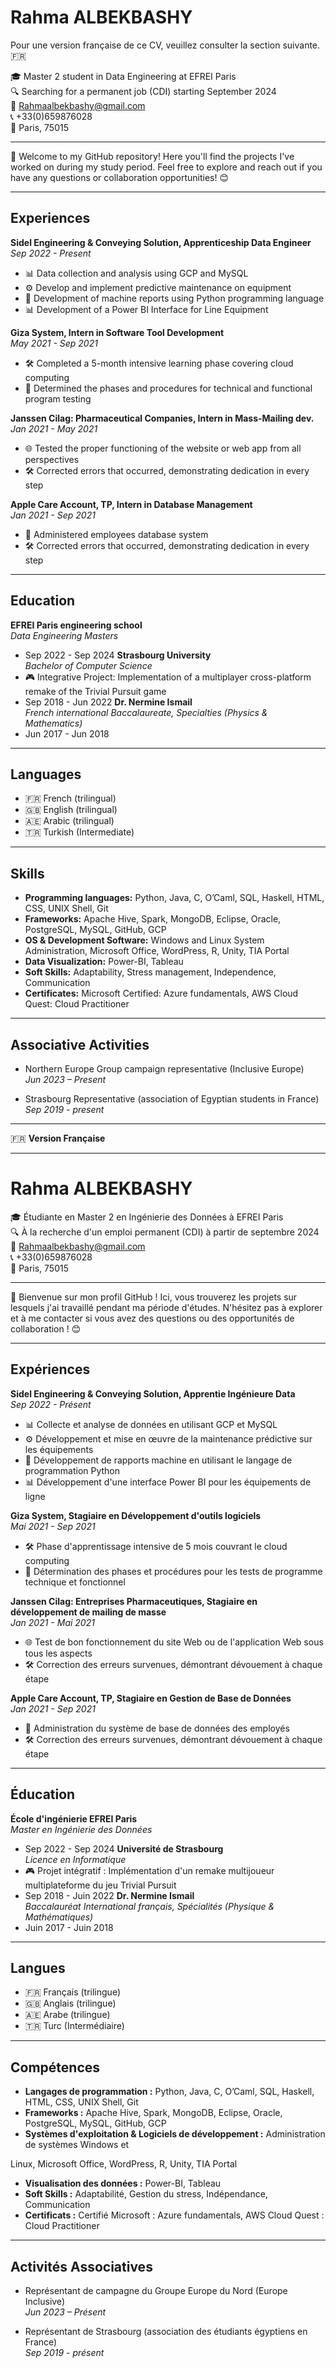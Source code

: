 # Rahma ALBEKBASHY
Pour une version française de ce CV, veuillez consulter la section suivante. 🇫🇷

🎓 Master 2 student in Data Engineering at EFREI Paris  
🔍 Searching for a permanent job (CDI) starting September 2024  
📧 Rahmaalbekbashy@gmail.com  
📞 +33(0)659876028  
📍 Paris, 75015  

---

🚀 Welcome to my GitHub repository! Here you'll find the projects I've worked on during my study period. Feel free to explore and reach out if you have any questions or collaboration opportunities! 😊

---

## Experiences

**Sidel Engineering & Conveying Solution, Apprenticeship Data Engineer**  
*Sep 2022 - Present*  
- 📊 Data collection and analysis using GCP and MySQL  
- ⚙️ Develop and implement predictive maintenance on equipment  
- 🐍 Development of machine reports using Python programming language  
- 📊 Development of a Power BI Interface for Line Equipment  

**Giza System, Intern in Software Tool Development**  
*May 2021 - Sep 2021*  
- 🛠️ Completed a 5-month intensive learning phase covering cloud computing  
- 📝 Determined the phases and procedures for technical and functional program testing  

**Janssen Cilag: Pharmaceutical Companies, Intern in Mass-Mailing dev.**  
*Jan 2021 - May 2021*  
- 🌐 Tested the proper functioning of the website or web app from all perspectives  
- 🛠️ Corrected errors that occurred, demonstrating dedication in every step  

**Apple Care Account, TP, Intern in Database Management**  
*Jan 2021 - Sep 2021*  
- 💼 Administered employees database system  
- 🛠️ Corrected errors that occurred, demonstrating dedication in every step  

---

## Education

**EFREI Paris engineering school**  
*Data Engineering Masters*  
- Sep 2022 - Sep 2024
**Strasbourg University**  
*Bachelor of Computer Science*  
- 🎮 Integrative Project: Implementation of a multiplayer cross-platform remake of the Trivial Pursuit game  
- Sep 2018 - Jun 2022
**Dr. Nermine Ismail**  
*French international Baccalaureate, Specialties (Physics & Mathematics)*  
- Jun 2017 - Jun 2018  

---

## Languages

- 🇫🇷 French (trilingual)  
- 🇬🇧 English (trilingual)  
- 🇦🇪 Arabic (trilingual)  
- 🇹🇷 Turkish (Intermediate)  

---

## Skills

- **Programming languages:** Python, Java, C, O’Caml, SQL, Haskell, HTML, CSS, UNIX Shell, Git  
- **Frameworks:** Apache Hive, Spark, MongoDB, Eclipse, Oracle, PostgreSQL, MySQL, GitHub, GCP  
- **OS & Development Software:** Windows and Linux System Administration, Microsoft Office, WordPress, R, Unity, TIA Portal  
- **Data Visualization:** Power-BI, Tableau  
- **Soft Skills:** Adaptability, Stress management, Independence, Communication  
- **Certificates:** Microsoft Certified: Azure fundamentals, AWS Cloud Quest: Cloud Practitioner  

---

## Associative Activities

- Northern Europe Group campaign representative (Inclusive Europe)  
  *Jun 2023 – Present*  

- Strasbourg Representative (association of Egyptian students in France)  
  *Sep 2019 - present*  

---

🇫🇷 **Version Française**

---

# Rahma ALBEKBASHY

🎓 Étudiante en Master 2 en Ingénierie des Données à EFREI Paris  
🔍 À la recherche d'un emploi permanent (CDI) à partir de septembre 2024  
📧 Rahmaalbekbashy@gmail.com  
📞 +33(0)659876028  
📍 Paris, 75015  

---

🚀 Bienvenue sur mon profil GitHub ! Ici, vous trouverez les projets sur lesquels j'ai travaillé pendant ma période d'études. N'hésitez pas à explorer et à me contacter si vous avez des questions ou des opportunités de collaboration ! 😊

---

## Expériences

**Sidel Engineering & Conveying Solution, Apprentie Ingénieure Data**  
*Sep 2022 - Présent*  
- 📊 Collecte et analyse de données en utilisant GCP et MySQL  
- ⚙️ Développement et mise en œuvre de la maintenance prédictive sur les équipements  
- 🐍 Développement de rapports machine en utilisant le langage de programmation Python  
- 📊 Développement d'une interface Power BI pour les équipements de ligne  

**Giza System, Stagiaire en Développement d'outils logiciels**  
*Mai 2021 - Sep 2021*  
- 🛠️ Phase d'apprentissage intensive de 5 mois couvrant le cloud computing  
- 📝 Détermination des phases et procédures pour les tests de programme technique et fonctionnel  

**Janssen Cilag: Entreprises Pharmaceutiques, Stagiaire en développement de mailing de masse**  
*Jan 2021 - Mai 2021*  
- 🌐 Test de bon fonctionnement du site Web ou de l'application Web sous tous les aspects  
- 🛠️ Correction des erreurs survenues, démontrant dévouement à chaque étape  

**Apple Care Account, TP, Stagiaire en Gestion de Base de Données**  
*Jan 2021 - Sep 2021*  
- 💼 Administration du système de base de données des employés  
- 🛠️ Correction des erreurs survenues, démontrant dévouement à chaque étape  

---

## Éducation

**École d'ingénierie EFREI Paris**  
*Master en Ingénierie des Données*  
- Sep 2022 - Sep 2024
**Université de Strasbourg**  
*Licence en Informatique*  
- 🎮 Projet intégratif : Implémentation d'un remake multijoueur multiplateforme du jeu Trivial Pursuit  
- Sep 2018 - Juin 2022
**Dr. Nermine Ismail**  
*Baccalauréat International français, Spécialités (Physique & Mathématiques)*  
- Juin 2017 - Juin 2018  

---

## Langues

- 🇫🇷 Français (trilingue)  
- 🇬🇧 Anglais (trilingue)  
- 🇦🇪 Arabe (trilingue)  
- 🇹🇷 Turc (Intermédiaire)  

---

## Compétences

- **Langages de programmation :** Python, Java, C, O’Caml, SQL, Haskell, HTML, CSS, UNIX Shell, Git  
- **Frameworks :** Apache Hive, Spark, MongoDB, Eclipse, Oracle, PostgreSQL, MySQL, GitHub, GCP  
- **Systèmes d'exploitation & Logiciels de développement :** Administration de systèmes Windows et

 Linux, Microsoft Office, WordPress, R, Unity, TIA Portal  
- **Visualisation des données :** Power-BI, Tableau  
- **Soft Skills :** Adaptabilité, Gestion du stress, Indépendance, Communication  
- **Certificats :** Certifié Microsoft : Azure fundamentals, AWS Cloud Quest : Cloud Practitioner  

---

## Activités Associatives

- Représentant de campagne du Groupe Europe du Nord (Europe Inclusive)  
  *Jun 2023 – Présent*  

- Représentant de Strasbourg (association des étudiants égyptiens en France)  
  *Sep 2019 - présent*  
